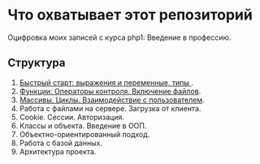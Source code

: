 Что охватывает этот репозиторий
===
Оцифровка моих записей с курса php1: Введение в профессию.

Структура
---

1. [Быстрый старт: выражения и переменные, типы ](https://github.com/Second-cat-engineer/php_1_description/blob/master/lesson1.md).
2. [Функции: Операторы контроля. Включение файлов](https://github.com/Second-cat-engineer/php_1_description/blob/master/lesson2.md).
3. [Массивы. Циклы. Взаимодействие с пользователем](https://github.com/Second-cat-engineer/php_1_description/blob/master/lesson3.md).
4. Работа с файлами на сервере. Загрузка от клиента.
5. Cookie. Сессии. Авторизация.
6. Классы и объекта. Введение в ООП.
7. Объектно-ориентированный подход.
8. Работа с базой данных.
9. Архитектура проекта.